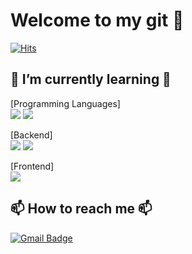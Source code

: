 # Welcome to my git 💙
[![Hits](https://hits.seeyoufarm.com/api/count/incr/badge.svg?url=https%3A%2F%2Fgithub.com%2Fjiyeon1227&count_bg=%233DA9C8&title_bg=%23929292&icon=&icon_color=%23E7E7E7&title=hits&edge_flat=false)](https://github.com/jiyeon1227)

## 🌱 I’m currently learning 🌱 <br>
  [Programming Languages]<br>
  <img src="https://img.shields.io/badge/Java-007396?style=flat&logo=OpenJDK&logoColor=white">
  <img src="https://img.shields.io/badge/javascript-F7DF1E?style=flat&logo=JavaScript&logoColor=white">
  
  [Backend]<br>
  <img src="https://img.shields.io/badge/spring-6DB33F?style=flat&logo=spring&logoColor=white">
  <img src="https://img.shields.io/badge/springboot-6DB33F?style=flat&logo=springboot&logoColor=white">
  
  [Frontend]<br>
  <img src="https://img.shields.io/badge/javascript-F7DF1E?style=flat&logo=JavaScript&logoColor=white">
  
## 📫 How to reach me 📫
  [![Gmail Badge](https://img.shields.io/badge/Gmail-D14836?style=flat&logo=Gmail&logoColor=white)](wlsud991227@gmail.com)


<!--
기술뱃지 블로그
https://velog.io/@cha-suyeon/github-%EA%B9%83%ED%97%88%EB%B8%8C-%EB%A6%AC%EB%93%9C%EB%AF%B8%EC%97%90%EC%84%9C-%EB%B1%83%EC%A7%80-%EB%A7%8C%EB%93%A4%EA%B8%B0
-->
